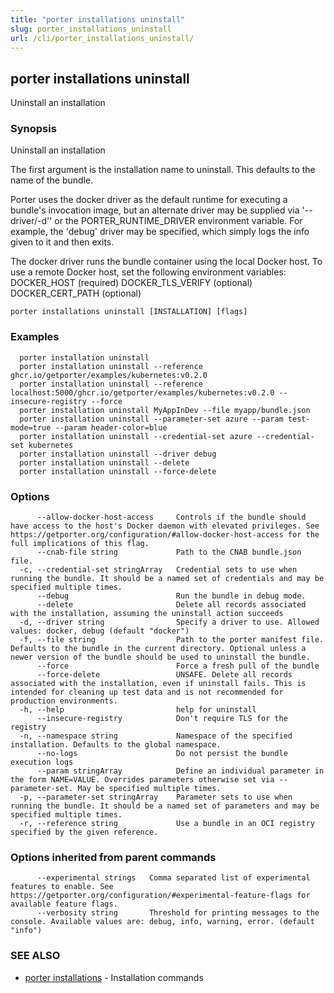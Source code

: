 ```yaml
---
title: "porter installations uninstall"
slug: porter_installations_uninstall
url: /cli/porter_installations_uninstall/
---
```

## porter installations uninstall

Uninstall an installation

### Synopsis

Uninstall an installation

The first argument is the installation name to uninstall. This defaults to the name of the bundle.

Porter uses the docker driver as the default runtime for executing a bundle's invocation image, but an alternate driver may be supplied via '--driver/-d'' or the PORTER_RUNTIME_DRIVER environment variable.
For example, the 'debug' driver may be specified, which simply logs the info given to it and then exits.

The docker driver runs the bundle container using the local Docker host. To use a remote Docker host, set the following environment variables:
  DOCKER_HOST (required)
  DOCKER_TLS_VERIFY (optional)
  DOCKER_CERT_PATH (optional)


```
porter installations uninstall [INSTALLATION] [flags]
```

### Examples

```
  porter installation uninstall
  porter installation uninstall --reference ghcr.io/getporter/examples/kubernetes:v0.2.0
  porter installation uninstall --reference localhost:5000/ghcr.io/getporter/examples/kubernetes:v0.2.0 --insecure-registry --force
  porter installation uninstall MyAppInDev --file myapp/bundle.json
  porter installation uninstall --parameter-set azure --param test-mode=true --param header-color=blue
  porter installation uninstall --credential-set azure --credential-set kubernetes
  porter installation uninstall --driver debug
  porter installation uninstall --delete
  porter installation uninstall --force-delete

```

### Options

```
      --allow-docker-host-access     Controls if the bundle should have access to the host's Docker daemon with elevated privileges. See https://getporter.org/configuration/#allow-docker-host-access for the full implications of this flag.
      --cnab-file string             Path to the CNAB bundle.json file.
  -c, --credential-set stringArray   Credential sets to use when running the bundle. It should be a named set of credentials and may be specified multiple times.
      --debug                        Run the bundle in debug mode.
      --delete                       Delete all records associated with the installation, assuming the uninstall action succeeds
  -d, --driver string                Specify a driver to use. Allowed values: docker, debug (default "docker")
  -f, --file string                  Path to the porter manifest file. Defaults to the bundle in the current directory. Optional unless a newer version of the bundle should be used to uninstall the bundle.
      --force                        Force a fresh pull of the bundle
      --force-delete                 UNSAFE. Delete all records associated with the installation, even if uninstall fails. This is intended for cleaning up test data and is not recommended for production environments.
  -h, --help                         help for uninstall
      --insecure-registry            Don't require TLS for the registry
  -n, --namespace string             Namespace of the specified installation. Defaults to the global namespace.
      --no-logs                      Do not persist the bundle execution logs
      --param stringArray            Define an individual parameter in the form NAME=VALUE. Overrides parameters otherwise set via --parameter-set. May be specified multiple times.
  -p, --parameter-set stringArray    Parameter sets to use when running the bundle. It should be a named set of parameters and may be specified multiple times.
  -r, --reference string             Use a bundle in an OCI registry specified by the given reference.
```

### Options inherited from parent commands

```
      --experimental strings   Comma separated list of experimental features to enable. See https://getporter.org/configuration/#experimental-feature-flags for available feature flags.
      --verbosity string       Threshold for printing messages to the console. Available values are: debug, info, warning, error. (default "info")
```

### SEE ALSO

* [porter installations](/cli/porter_installations/)	 - Installation commands

